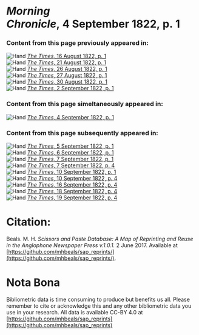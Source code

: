 # *Morning Chronicle*, 4 September 1822, p. 1  
  
### Content from this page previously appeared in:  
![Hand](http://scissorsandpaste.net/wp-content/uploads/2017/06/smallhandpointer.png) [*The Times*, 16 August 1822, p. 1](https://mhbeals.github.io/sap_html/The-Times/The-Times-16-August-1822-p-1)  
![Hand](http://scissorsandpaste.net/wp-content/uploads/2017/06/smallhandpointer.png) [*The Times*, 21 August 1822, p. 1](https://mhbeals.github.io/sap_html/The-Times/The-Times-21-August-1822-p-1)  
![Hand](http://scissorsandpaste.net/wp-content/uploads/2017/06/smallhandpointer.png) [*The Times*, 26 August 1822, p. 1](https://mhbeals.github.io/sap_html/The-Times/The-Times-26-August-1822-p-1)  
![Hand](http://scissorsandpaste.net/wp-content/uploads/2017/06/smallhandpointer.png) [*The Times*, 27 August 1822, p. 1](https://mhbeals.github.io/sap_html/The-Times/The-Times-27-August-1822-p-1)  
![Hand](http://scissorsandpaste.net/wp-content/uploads/2017/06/smallhandpointer.png) [*The Times*, 30 August 1822, p. 1](https://mhbeals.github.io/sap_html/The-Times/The-Times-30-August-1822-p-1)  
![Hand](http://scissorsandpaste.net/wp-content/uploads/2017/06/smallhandpointer.png) [*The Times*, 2 September 1822, p. 1](https://mhbeals.github.io/sap_html/The-Times/The-Times-2-September-1822-p-1)  
  
### Content from this page simeltaneously appeared in:  
![Hand](http://scissorsandpaste.net/wp-content/uploads/2017/06/smallhandpointer.png) [*The Times*, 4 September 1822, p. 1](https://mhbeals.github.io/sap_html/The-Times/The-Times-4-September-1822-p-1)  
  
### Content from this page subsequently appeared in:  
![Hand](http://scissorsandpaste.net/wp-content/uploads/2017/06/smallhandpointer.png) [*The Times*, 5 September 1822, p. 1](https://mhbeals.github.io/sap_html/The-Times/The-Times-5-September-1822-p-1)  
![Hand](http://scissorsandpaste.net/wp-content/uploads/2017/06/smallhandpointer.png) [*The Times*, 6 September 1822, p. 1](https://mhbeals.github.io/sap_html/The-Times/The-Times-6-September-1822-p-1)  
![Hand](http://scissorsandpaste.net/wp-content/uploads/2017/06/smallhandpointer.png) [*The Times*, 7 September 1822, p. 1](https://mhbeals.github.io/sap_html/The-Times/The-Times-7-September-1822-p-1)  
![Hand](http://scissorsandpaste.net/wp-content/uploads/2017/06/smallhandpointer.png) [*The Times*, 7 September 1822, p. 4](https://mhbeals.github.io/sap_html/The-Times/The-Times-7-September-1822-p-4)  
![Hand](http://scissorsandpaste.net/wp-content/uploads/2017/06/smallhandpointer.png) [*The Times*, 10 September 1822, p. 1](https://mhbeals.github.io/sap_html/The-Times/The-Times-10-September-1822-p-1)  
![Hand](http://scissorsandpaste.net/wp-content/uploads/2017/06/smallhandpointer.png) [*The Times*, 10 September 1822, p. 4](https://mhbeals.github.io/sap_html/The-Times/The-Times-10-September-1822-p-4)  
![Hand](http://scissorsandpaste.net/wp-content/uploads/2017/06/smallhandpointer.png) [*The Times*, 16 September 1822, p. 4](https://mhbeals.github.io/sap_html/The-Times/The-Times-16-September-1822-p-4)  
![Hand](http://scissorsandpaste.net/wp-content/uploads/2017/06/smallhandpointer.png) [*The Times*, 18 September 1822, p. 4](https://mhbeals.github.io/sap_html/The-Times/The-Times-18-September-1822-p-4)  
![Hand](http://scissorsandpaste.net/wp-content/uploads/2017/06/smallhandpointer.png) [*The Times*, 19 September 1822, p. 4](https://mhbeals.github.io/sap_html/The-Times/The-Times-19-September-1822-p-4)  


# Citation: 

Beals. M. H. *Scissors and Paste Database: A Map of Reprinting and Reuse in the Anglophone Newspaper Press v.1.0.1.* 2 June 2017. Available at [https://github.com/mhbeals/sap_reprints/](https://github.com/mhbeals/sap_reprints/). 

# Nota Bona

Bibliometric data is time consuming to produce but benefits us all. Please remember to cite or acknowledge this and any other bibliometric data you use in your research. All data is available CC-BY 4.0 at [https://github.com/mhbeals/sap_reprints](https://github.com/mhbeals/sap_reprints)